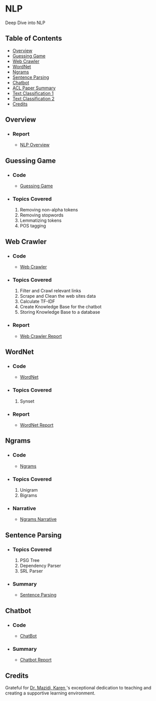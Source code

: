 # NLP
Deep Dive into NLP

## Table of Contents
- [Overview](#overview)
- [Guessing Game](#guessing-game)
- [Web Crawler](#web-crawler)
- [WordNet](#wordnet)
- [Ngrams](#ngrams)
- [Sentence Parsing](#sentence-parsing)
- [Chatbot](#chatbot)
- [ACL Paper Summary](#acl-paper-summary)
- [Text Classification 1](#text-classification-1)
- [Text Classification 2](#text-classification-2)
- [Credits](#credits)

## Overview
  * ### Report
    * [NLP Overview](Overview%20of%20NLP.pdf)

## Guessing Game
  * ### Code
    * [Guessing Game](Guessing-Game)

  * ### Topics Covered
    1. Removing non-alpha tokens
    2. Removing stopwords
    3. Lemmatizing tokens
    4. POS tagging


## Web Crawler
  * ### Code
    * [Web Crawler](Web-Crawler)

  * ### Topics Covered
    1. Filter and Crawl relevant links
    2. Scrape and Clean the web sites data
    3. Calculate TF-IDF
    4. Create Knowledge Base for the chatbot
    5. Storing Knowledge Base to a database

  * ### Report
    * [Web Crawler Report](Web-Crawler/Web-Crawler.pdf)

## WordNet
  * ### Code
    * [WordNet](WordNet)

  * ### Topics Covered
    1. Synset

  * ### Report
    * [WordNet Report](WordNet/wordnet.pdf)

## Ngrams
  * ### Code
    * [Ngrams](Ngrams)

  * ### Topics Covered
    1. Unigram
    1. Bigrams

  * ### Narrative
    * [Ngrams Narrative](Ngrams/Ngrams-Narrative.pdf)

## Sentence Parsing
  * ### Topics Covered
    1. PSG Tree
    1. Dependency Parser
    1. SRL Parser

  * ### Summary
    * [Sentence Parsing](Sentence-Parsing/Sentence_Parsing.pdf)

## Chatbot
  * ### Code
    * [ChatBot](ChatBot)

  * ### Summary
    * [Chatbot Report](ChatBot/Chatbot-Report.pdf)

## Credits
  Grateful for [Dr. Mazidi, Karen ](https://github.com/kjmazidi)'s exceptional dedication to teaching and creating a supportive learning environment.
